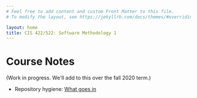 ```yaml
---
# Feel free to add content and custom Front Matter to this file.
# To modify the layout, see https://jekyllrb.com/docs/themes/#overriding-theme-defaults

layout: home
title: CIS 422/522: Software Methodology 1
---
```


# Course Notes

(Work in progress.  We'll add to this over the 
 fall 2020 term.) 

* Repository hygiene: [What goes in](chapters/repo_hygiene.html)



